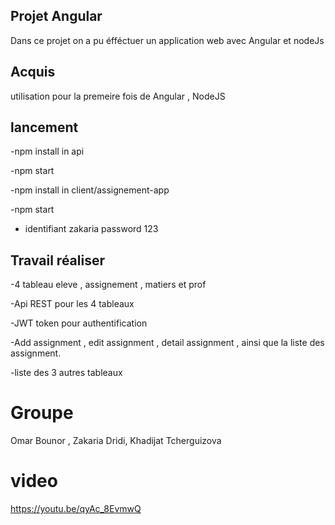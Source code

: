 ## Projet Angular
Dans ce projet on a pu éfféctuer un application web avec Angular et nodeJs
## Acquis
utilisation pour la premeire fois de Angular , NodeJS

## lancement 

-npm install in api

-npm start

-npm install in client/assignement-app

-npm start

- identifiant zakaria password 123

## Travail réaliser

-4 tableau eleve , assignement , matiers et prof 

-Api REST pour les 4 tableaux 

-JWT token pour authentification 

-Add assignment , edit assignment , detail assignment , ainsi que la liste des assignment.

-liste des 3 autres tableaux

# Groupe
Omar Bounor , Zakaria Dridi, Khadijat Tcherguizova

# video 
https://youtu.be/qyAc_8EvmwQ
